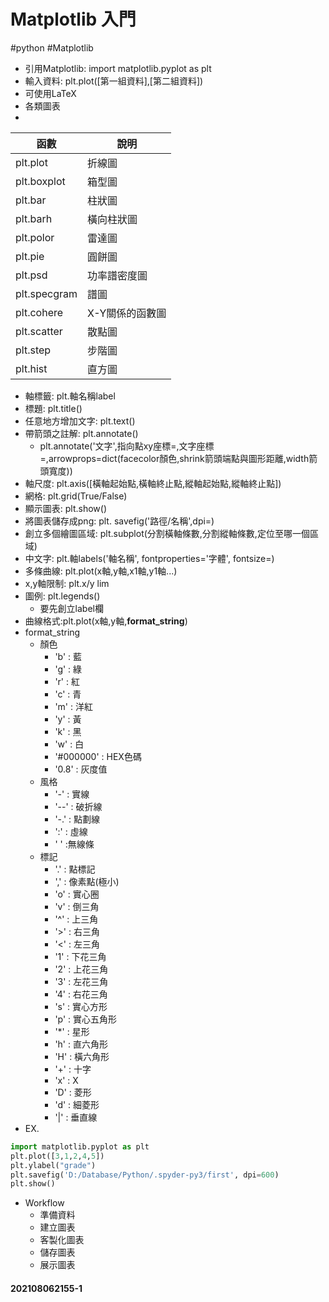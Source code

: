 # Matplotlib 入門
#python #Matplotlib
- 引用Matplotlib: import matplotlib.pyplot as plt
- 輸入資料: plt.plot([第一組資料],[第二組資料])
- 可使用LaTeX
- 各類圖表
- 
| 函數 | 說明 | 
| ---- | ---- |
| plt.plot | 折線圖 | 
| plt.boxplot | 箱型圖 | 
| plt.bar | 柱狀圖|
| plt.barh | 橫向柱狀圖|
| plt.polor | 雷達圖 |
| plt.pie | 圓餅圖 |
| plt.psd | 功率譜密度圖 |
| plt.specgram | 譜圖 |
| plt.cohere | X-Y關係的函數圖 |
| plt.scatter | 散點圖 |
| plt.step | 步階圖 |
| plt.hist | 直方圖 |

- 軸標籤: plt.軸名稱label
- 標題: plt.title()
- 任意地方增加文字:  plt.text()
- 帶箭頭之註解: plt.annotate()
	- plt.annotate('文字',指向點xy座標=,文字座標=,arrowprops=dict(facecolor顏色,shrink箭頭端點與圖形距離,width箭頭寬度))
- 軸尺度: plt.axis([橫軸起始點,橫軸終止點,縱軸起始點,縱軸終止點])
- 網格: plt.grid(True/False)
- 顯示圖表: plt.show()
- 將圖表儲存成png: plt. savefig('路徑/名稱',dpi=)
- 創立多個繪圖區域: plt.subplot(分割橫軸條數,分割縱軸條數,定位至哪一個區域)
- 中文字: plt.軸labels('軸名稱', fontproperties='字體', fontsize=)
- 多條曲線: plt.plot(x軸,y軸,x1軸,y1軸...)
- x,y軸限制: plt.x/y lim
- 圖例: plt.legends()
	- 要先創立label欄
- 曲線格式:plt.plot(x軸,y軸,**format_string**)
- format_string
	- 顏色
		- 'b' : 藍
		- 'g' : 綠
		- 'r' : 紅
		- 'c' : 青
		- 'm' : 洋紅
		- 'y' : 黃
		- 'k' : 黑
		- 'w' : 白
		- '#000000' : HEX色碼
		- '0.8' : 灰度值
	- 風格
		- '-' : 實線
		- '--' : 破折線
		- '-.' : 點劃線
		- ':' : 虛線
		- ' ' :無線條
	- 標記
		- '.' : 點標記
		- ',' : 像素點(極小)
		- 'o' : 實心圈
		- 'v' : 倒三角
		- '^' : 上三角
		- '>' : 右三角
		- '<' : 左三角
		- '1' : 下花三角
		- '2' : 上花三角
		- '3' : 左花三角
		- '4' : 右花三角
		- 's' : 實心方形
		- 'p' : 實心五角形
		- '\*' : 星形
		- 'h' : 直六角形
		- 'H' : 橫六角形
		- '+' : 十字
		- 'x' : X
		- 'D' : 菱形
		- 'd' : 細菱形
		- '|' : 垂直線
- EX. 
```python
import matplotlib.pyplot as plt
plt.plot([3,1,2,4,5])
plt.ylabel("grade")
plt.savefig('D:/Database/Python/.spyder-py3/first', dpi=600)
plt.show()
```
- Workflow
	- 準備資料
	- 建立圖表
	- 客製化圖表
	- 儲存圖表
	- 展示圖表




#### 202108062155-1